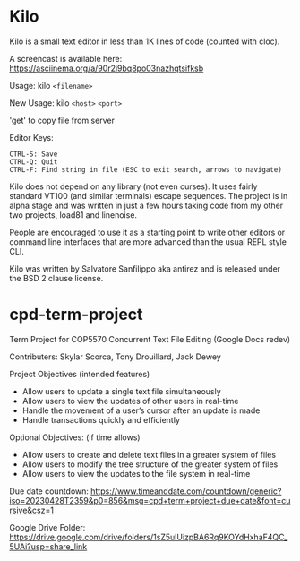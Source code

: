 Kilo
===

Kilo is a small text editor in less than 1K lines of code (counted with cloc).

A screencast is available here: https://asciinema.org/a/90r2i9bq8po03nazhqtsifksb

Usage: kilo `<filename>`

New Usage: kilo `<host>` `<port>`

'get' to copy file from server

Editor Keys:

    CTRL-S: Save
    CTRL-Q: Quit
    CTRL-F: Find string in file (ESC to exit search, arrows to navigate)

Kilo does not depend on any library (not even curses). It uses fairly standard
VT100 (and similar terminals) escape sequences. The project is in alpha
stage and was written in just a few hours taking code from my other two
projects, load81 and linenoise.

People are encouraged to use it as a starting point to write other editors
or command line interfaces that are more advanced than the usual REPL
style CLI.

Kilo was written by Salvatore Sanfilippo aka antirez and is released
under the BSD 2 clause license.

# cpd-term-project
Term Project for COP5570
Concurrent Text File Editing (Google Docs redev)

Contributers:
Skylar Scorca,
Tony Drouillard,
Jack Dewey

Project Objectives (intended features)
- Allow users to update a single text file simultaneously
- Allow users to view the updates of other users in real-time
- Handle the movement of a user’s cursor after an update is made
- Handle transactions quickly and efficiently

Optional Objectives: (if time allows)
- Allow users to create and delete text files in a greater system of files
- Allow users to modify the tree structure of the greater system of files
- Allow users to view the updates to the file system in real-time

Due date countdown:
https://www.timeanddate.com/countdown/generic?iso=20230428T2359&p0=856&msg=cpd+term+project+due+date&font=cursive&csz=1

Google Drive Folder:
https://drive.google.com/drive/folders/1sZ5ulUizpBA6Rq9KOYdHxhaF4QC_5UAi?usp=share_link
